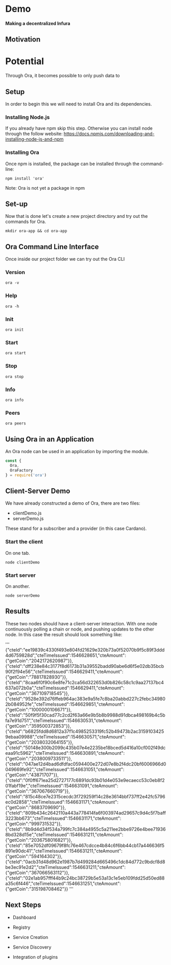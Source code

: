 


# Demo

#### Making a decentralized Infura

## Motivation




# Potential

Through Ora, it becomes possible to only push data to




## Setup

In order to begin this we will need to install Ora and its dependencies.

### Installing Node.js
If you already have npm skip this step. Otherwise you can install node through the follow website: https://docs.npmjs.com/downloading-and-installing-node-js-and-npm


### Installing Ora
Once npm is installed, the package can be installed through the command-line:

```
npm install 'ora'
```

Note: Ora is not yet a package in npm

## Set-up

Now that is done let's create a new project directory and try out the commands for Ora.

```
mkdir ora-app && cd ora-app
```

## Ora Command Line Interface

Once inside our project folder we can try out the Ora CLI

### Version
```
ora -v
```

### Help

```
ora -h
```

### Init

```
ora init
```

### Start
```
ora start
```

### Stop
```
ora stop
```

### Info
```
ora info
```

### Peers
```
ora peers
```


## Using Ora in an Application
An Ora node can be used in an application by importing the module.

```javascript
const {
  Ora,
  OraFactory
} = require('ora')

```

## Client-Server Demo

We have already constructed a demo of Ora, there are two files:
- clientDemo.js
- serverDemo.js

These stand for a subscriber and a provider (in this case Cardano).

### Start the client

On one tab.

```
node clientDemo
```

### Start server

On another.
```
node serverDemo
```

## Results
These two nodes should have a client-server interaction. With one node continuously polling a chain or node, and pushing updates to the other node.
In this case the result should look something like:

'''
{"cteId":"ee19839c4330f493e804fd21629e320b73a0f52070b9f5c89f3ddd4d6759828d","cteTimeIssued":1546628651,"cteAmount":{"getCoin":"2042172620987"}},{"cteId":"dff238e84c3177f8d6173b31a39552badd90abe6d6f5e02db35bcb90f2f94e56","cteTimeIssued":1546629411,"cteAmount":{"getCoin":"78817828930"}},{"cteId":"8caa6f0f90c6e8fe71c2ca56d322653d0b826c58c1c9aa27137bc4637a072b0a","cteTimeIssued":1546629411,"cteAmount":{"getCoin":"367109718545"}},{"cteId":"9528e392d76ffeb964ac383e9a5fe7c8ba20abbd227c2febc349802b084952fe","cteTimeIssued":1546629851,"cteAmount":{"getCoin":"1000000106671"}},{"cteId":"50f9f5f30cad77c2cd2f63a66e9b5b8b9988d91dbca498169b4c5bfa7e91d751","cteTimeIssued":1546630531,"cteAmount":{"getCoin":"359500372853"}},{"cteId":"b6825fdd8d6812a37f1c4985253319fc52b49473b2ac31591034259ebaa09988","cteTimeIssued":1546630571,"cteAmount":{"getCoin":"2038032064155"}},{"cteId":"50148e300b2099c435b07e4e2235be18bced5d416a10cf002f49dceaa91c5962","cteTimeIssued":1546630891,"cteAmount":{"getCoin":"2038009733511"}},{"cteId":"047ae12d4bad6dfdfac0594400e272d07e8b2f4dc20bf6006966d0049669fe92","cteTimeIssued":1546631051,"cteAmount":{"getCoin":"43871707"}},{"cteId":"0f0ff671ea25d2727177c6891dc93b01d4e053e9ecaecc53c0eb8f201fabf19e","cteTimeIssued":1546631091,"cteAmount":{"getCoin":"367067660719"}},{"cteId":"815c48ce7e2315cecdc3f729259f14c28e3614bbf737ff2e42fc5796ec0d2858","cteTimeIssued":1546631171,"cteAmount":{"getCoin":"8683709690"}},{"cteId":"809b434c2642110a443a778414fa6f003974ad29657c9d4c5f7baff3223bb673","cteTimeIssued":1546631171,"cteAmount":{"getCoin":"999731532"}},{"cteId":"8b9d4d34f534a799fc7c384a4955c5a211ee2bbe9726e4bee719368bd328d15e","cteTimeIssued":1546631211,"cteAmount":{"getCoin":"2036758016821"}},{"cteId":"85e7052df09679f8fc76e467cdcce4b84c6f6bb44cb17a446636f5891e90dc41","cteTimeIssued":1546631211,"cteAmount":{"getCoin":"594164302"}},{"cteId":"0acb31d48d962e1987b7d499284d665496c1dc84d772c9bdcf8d8be3ec91e2d2","cteTimeIssued":1546631211,"cteAmount":{"getCoin":"367066563112"}},{"cteId":"02e1ab957fff44b9c24bc38729b5e53a13c1e5eb109fdd25d50ed88a35c6f446","cteTimeIssued":1546631251,"cteAmount":{"getCoin":"315198708462"}}
'''


## Next Steps

- Dashboard

- Registry

- Service Creation

- Service Discovery

- Integration of plugins
